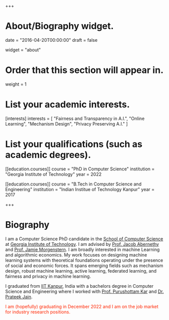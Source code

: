 +++
# About/Biography widget.

date = "2016-04-20T00:00:00"
draft = false

widget = "about"

# Order that this section will appear in.
weight = 1

# List your academic interests.
[interests]
  interests = [
    "Fairness and Transparency in A.I.",
    "Online Learning",
    "Mechanism Design",
    "Privacy Preserving A.I."
  ]

# List your qualifications (such as academic degrees).
[[education.courses]]
  course = "PhD in Computer Science"
  institution = "Georgia Institute of Technology"
  year = 2022

[[education.courses]]
  course = "B.Tech in Computer Science and Engineering"
  institution = "Indian Institue of Technology Kanpur"
  year = 2017
 
+++

# Biography

I am a Computer Science PhD candidate in the <a href = "https://www.scs.gatech.edu/"> School of Computer Science</a> at <a href="http://www.gatech.edu/">Georgia Institute of Technology</a>. I am advised by <a href="https://www.cc.gatech.edu/~jabernethy9/">Prof. Jacob Abernethy</a> and <a href="http://jamiemorgenstern.com/">Prof. Jamie Morgenstern</a>. I am broadly interested in machine Learning and algorithmic economics. My work focuses on designing machine learning systems with theoretical foundations operating under the presence of social and economic forces. It spans emerging fields such as mechanism design, robust machine learning, active learning, federated learning, and fairness and privacy in machine learning. 

I graduated from <a href = "http://www.iitk.ac.in/">IIT Kanpur</a>, India with a bachelors degree in Computer Science and Engineering where I worked with <a href="https://www.cse.iitk.ac.in/users/purushot/">Prof. Purushottam Kar</a> and <a href="http://www.prateekjain.org/">Dr. Prateek Jain</a>.

 <p style="color:rgb(255,37,0);">I am (hopefully) graduating in December 2022 and I am on the job market for industry research positions.</p>
